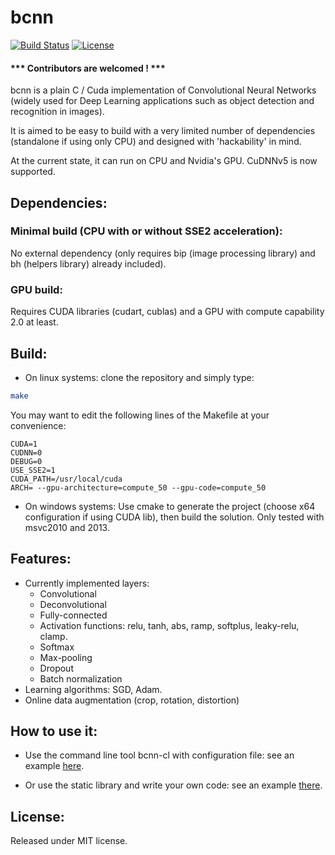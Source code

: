 # bcnn

[![Build Status](https://travis-ci.org/jnbraun/bcnn.svg?branch=master)](https://travis-ci.org/jnbraun/bcnn/)
[![License](https://img.shields.io/badge/license-MIT-blue.svg)](LICENSE)

#### ***  Contributors are welcomed ! ***

bcnn is a plain C / Cuda implementation of Convolutional Neural Networks (widely used for Deep Learning applications such as object detection and recognition in images).

It is aimed to be easy to build with a very limited number of dependencies (standalone if using only CPU) and designed with 'hackability' in mind.

At the current state, it can run on CPU and Nvidia's GPU. CuDNNv5 is now supported.

## Dependencies:
### Minimal build (CPU with or without SSE2 acceleration):
No external dependency (only requires bip (image processing library) and bh (helpers library) already included).

### GPU build: 
Requires CUDA libraries (cudart, cublas) and a GPU with compute capability 2.0 at least.

## Build:
- On linux systems: clone the repository and simply type: 
```bash
make
```
You may want to edit the following lines of the Makefile at your convenience:
```
CUDA=1
CUDNN=0
DEBUG=0
USE_SSE2=1
CUDA_PATH=/usr/local/cuda
ARCH= --gpu-architecture=compute_50 --gpu-code=compute_50
```

- On windows systems: Use cmake to generate the project (choose x64 configuration if using CUDA lib), then build the solution.
Only tested with msvc2010 and 2013.

## Features:

* Currently implemented layers: 
	- Convolutional
	- Deconvolutional
	- Fully-connected
	- Activation functions: relu, tanh, abs, ramp, softplus, leaky-relu, clamp.
	- Softmax
	- Max-pooling
	- Dropout
	- Batch normalization
* Learning algorithms: SGD, Adam.
* Online data augmentation (crop, rotation, distortion)

## How to use it:

* Use the command line tool bcnn-cl with configuration file: see an example [here](https://github.com/jnbraun/bcnn/tree/master/examples/mnist_cl).

* Or use the static library and write your own code: see an example [there](https://github.com/jnbraun/bcnn/tree/master/examples/mnist).

## License:

Released under MIT license.
